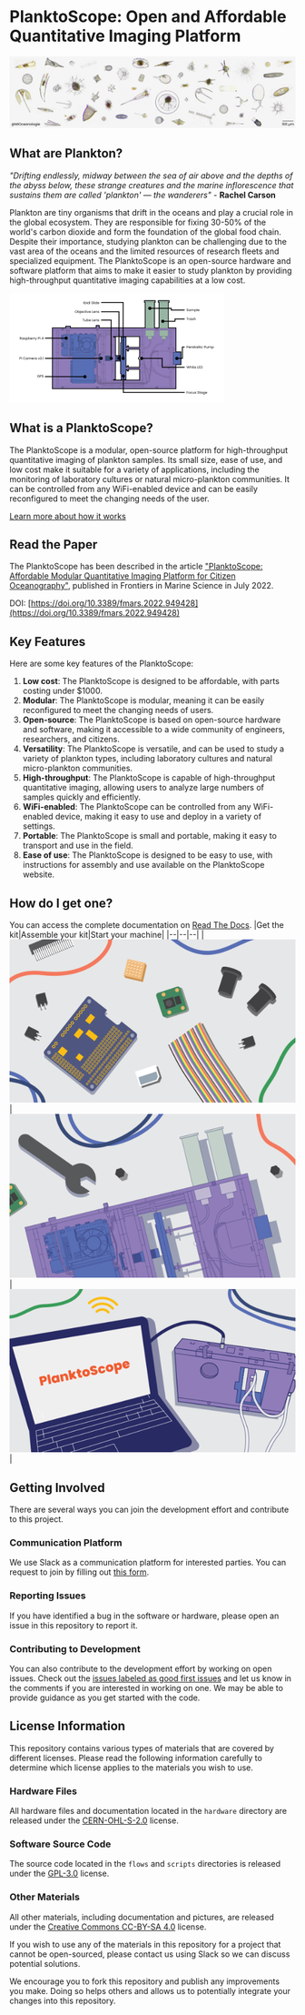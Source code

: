 

# PlanktoScope: Open and Affordable Quantitative Imaging Platform

![Plankton collage](docs/readme/Collage%20MIOceanologie.png)

## What are Plankton?

_"Drifting endlessly, midway between the sea of air above and the depths of the abyss below, these strange creatures and the marine inflorescence that sustains them are called 'plankton' — the wanderers"_ - **Rachel Carson**

Plankton are tiny organisms that drift in the oceans and play a crucial role in the global ecosystem. They are responsible for fixing 30-50% of the world's carbon dioxide and form the foundation of the global food chain. Despite their importance, studying plankton can be challenging due to the vast area of the oceans and the limited resources of research fleets and specialized equipment. The PlanktoScope is an open-source hardware and software platform that aims to make it easier to study plankton by providing high-throughput quantitative imaging capabilities at a low cost.

![PlanktoScope schematics](docs/readme/X-14.svg)

## What is a PlanktoScope?

The PlanktoScope is a modular, open-source platform for high-throughput quantitative imaging of plankton samples. Its small size, ease of use, and low cost make it suitable for a variety of applications, including the monitoring of laboratory cultures or natural micro-plankton communities. It can be controlled from any WiFi-enabled device and can be easily reconfigured to meet the changing needs of the user.

[Learn more about how it works](https://www.planktoscope.org/how-it-works)

## Read the Paper

The PlanktoScope has been described in the article ["PlanktoScope: Affordable Modular Quantitative Imaging Platform for Citizen Oceanography"](https://www.frontiersin.org/articles/10.3389/fmars.2022.949428/full), published in Frontiers in Marine Science in July 2022.

DOI: [https://doi.org/10.3389/fmars.2022.949428](https://doi.org/10.3389/fmars.2022.949428)


## Key Features
Here are some key features of the PlanktoScope:
1.  **Low cost**: The PlanktoScope is designed to be affordable, with parts costing under $1000.
2.  **Modular**: The PlanktoScope is modular, meaning it can be easily reconfigured to meet the changing needs of users.
3.  **Open-source**: The PlanktoScope is based on open-source hardware and software, making it accessible to a wide community of engineers, researchers, and citizens.
4.  **Versatility**: The PlanktoScope is versatile, and can be used to study a variety of plankton types, including laboratory cultures and natural micro-plankton communities.
5.  **High-throughput**: The PlanktoScope is capable of high-throughput quantitative imaging, allowing users to analyze large numbers of samples quickly and efficiently.
6.  **WiFi-enabled**: The PlanktoScope can be controlled from any WiFi-enabled device, making it easy to use and deploy in a variety of settings.
7.  **Portable**: The PlanktoScope is small and portable, making it easy to transport and use in the field.
8.  **Ease of use**: The PlanktoScope is designed to be easy to use, with instructions for assembly and use available on the PlanktoScope website.

## How do I get one?
You can access the complete documentation on [Read The Docs](https://planktoscope.readthedocs.io).
|Get the kit|Assemble your kit|Start your machine|
|--|--|--|
|![Get the kit](docs/readme/get_kit.png)|![Assemble your kit](docs/readme/assemble_kit.png)|![Start your machine](docs/readme/start_pscope.png)|

## Getting Involved

There are several ways you can join the development effort and contribute to this project.

### Communication Platform
We use Slack as a communication platform for interested parties. You can request to join by filling out [this form](https://docs.google.com/forms/d/e/1FAIpQLSfcod-avpzWVmWj42_hW1v2mMSHm0DAGXHxVECFig2dnKHxGQ/viewform).

### Reporting Issues
If you have identified a bug in the software or hardware, please open an issue in this repository to report it.

### Contributing to Development
You can also contribute to the development effort by working on open issues. Check out the [issues labeled as good first issues](https://github.com/PlanktoScope/PlanktoScope/labels/good%20first%20issue) and let us know in the comments if you are interested in working on one. We may be able to provide guidance as you get started with the code.


## License Information

This repository contains various types of materials that are covered by different licenses. Please read the following information carefully to determine which license applies to the materials you wish to use.

### Hardware Files
All hardware files and documentation located in the `hardware` directory are released under the [CERN-OHL-S-2.0](https://ohwr.org/cern_ohl_s_v2.txt) license.

### Software Source Code
The source code located in the `flows` and `scripts` directories is released under the [GPL-3.0](https://www.gnu.org/licenses/gpl-3.0.en.html) license.

### Other Materials
All other materials, including documentation and pictures, are released under the [Creative Commons CC-BY-SA 4.0](https://creativecommons.org/licenses/by-sa/4.0/) license.

If you wish to use any of the materials in this repository for a project that cannot be open-sourced, please contact us using Slack so we can discuss potential solutions.

We encourage you to fork this repository and publish any improvements you make. Doing so helps others and allows us to potentially integrate your changes into this repository.
